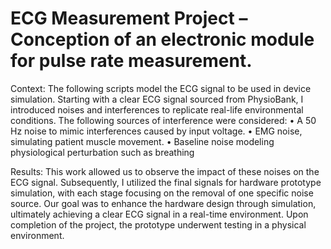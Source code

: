 # ECG Measurement Project – Conception of an electronic module for pulse rate measurement.

Context: The following scripts model the ECG signal to be used in device simulation. Starting with a clear ECG signal sourced from PhysioBank, I introduced noises and interferences to replicate real-life environmental conditions. The following sources of interference were considered:
•	A 50 Hz noise to mimic interferences caused by input voltage.
•	EMG noise, simulating patient muscle movement.
•	Baseline noise modeling physiological perturbation such as breathing

Results: This work allowed us to observe the impact of these noises on the ECG signal. Subsequently, I utilized the final signals for hardware prototype simulation, with each stage focusing on the removal of one specific noise source. Our goal was to enhance the hardware design through simulation, ultimately achieving a clear ECG signal in a real-time environment. Upon completion of the project, the prototype underwent testing in a physical environment.
